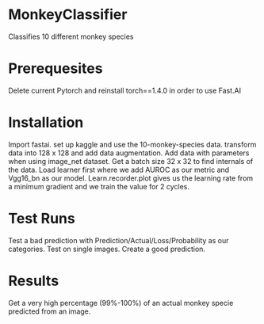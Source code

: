 # MonkeyClassifier
Classifies 10 different monkey species

# Prerequesites 
Delete current Pytorch and reinstall torch==1.4.0 in order to use Fast.AI

# Installation 
Import fastai.
set up kaggle and use the 10-monkey-species data.
transform data into 128 x 128 and add data augmentation.
Add data with parameters when using image_net dataset.
Get a batch size 32 x 32 to find internals of the data.
Load learner first where we add AUROC as our metric and Vgg16_bn as our model.
Learn.recorder.plot gives us the learning rate from a minimum gradient and we train the value for 2 cycles.

# Test Runs
Test a bad prediction with Prediction/Actual/Loss/Probability as our categories.
Test on single images.
Create a good prediction.

# Results
Get a very high percentage (99%-100%) of an actual monkey specie predicted from an image.

